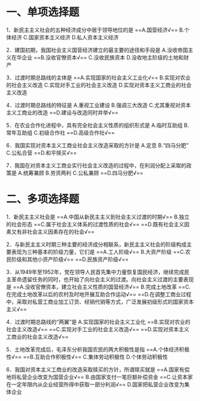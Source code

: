 # 一、单项选择题
1．新民主主义社会的五种经济成分中居于领导地位的是
==A.国营经济√==
B.个体经济
C.国家资本主义经济
D.私人资本主义经济

2．建国初期，我国社会主义国营经济建立的最主要的途径和手段是
A.没收帝国主义在华企业
==B.没收官僚资本√==
C.没收民族资本
D.没收地主阶级的土地和财产

3．过渡时期总路线的主体是
==A.实现国家的社会主义工业化√==
B.实现对农业的社会主义改造
C.实现对手工业的社会主义改造
D.实现对资本主义工商业的社会主义改造

4．过渡时期总路线的特征是
A.重视工业建设
B.强调三大改造 
C.尤其重视对资本主义工商业的改造
==D.建设与改造同时并举√==

5．在农业合作化进程中，具有完全社会主义性质的组织形式是
A.临时互助组
B.常年互助组
C.初级合作社
==D.高级合作社√==

6．我国实现对资本主义工商业社会主义改造采取的方针是
A.定息
B.“四马分肥”
C.公私合营
==D.和平赎买√==

7．我国在对资本主义工商业实行社会主义改造的过程中，在利润分配上采取的政策是
A.统筹兼顾
B.劳资两利
C.公私兼顾
==D.四马分肥√==
# 二、多项选择题
1．新民主主义社会是
==A.中国从新民主主义到社会主义过渡的时期√==
B.独立的社会形态
==C.属于社会主义体系的过渡性质的社会√==
==D.既有社会主义因素又有非社会主义因素存在的社会√==

2．与新民主主义时期三种主要的经济成分相联系，新民主主义社会的阶级构成主要表现为三种基本的阶级力量，它们是
==A.工人阶级√==
B.大资产阶级 
==C.农民阶级和其他小资产阶级√==
==D.民族资产阶级√==

3．从1949年至1952年，党在领导人民首先集中力量恢复国民经济，继续完成民主革命遗留任务的同时，也开始了向社会主义的过渡。向社会主义过渡的主要表现是
==A.没收官僚资本，建立社会主义性质的国营经济√==
B.完成土地改革
==C.在完成土地改革以后的农村及时地开展互助合作运动√==
==D.在调整工商业过程中，采取对私营工商业加工订货、经销代销等方式，广泛发展初级形式的国家资本主义√==

4．过渡时期总路线的“两翼”是
A.实现国家的社会主义工业化
==B.实现对农业的社会主义改造√==
==C.实现对手工业的社会主义改造√==
==D.实现对资本主义工商业的社会主义改造√==

5．土地改革完成后，毛泽东分析我国农民的两大积极性是指
==A.个体经济积极性√==
==B.互助合作积极性√==
C.集体劳动积极性
D.个体劳动积极性 

6．我国对资本主义工商业的改造采取赎买的方针，所谓赎买就是
==A.国家有偿地将私营企业改变为国营企业√==
B.由国家支付一笔巨额补偿资金
==C.让资本家在一定年限内从企业经营所得中获取一部分利润√==
D.国家把私营企业改变为集体企业